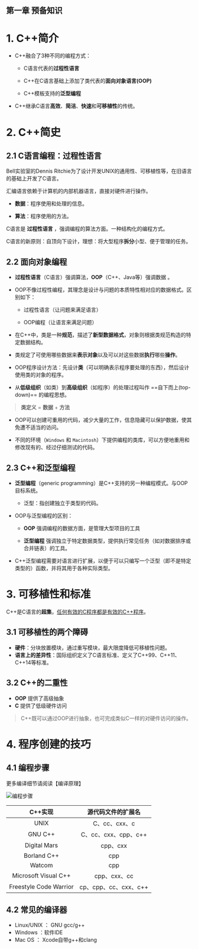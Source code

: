 ## 第一章 预备知识

# 1. C++简介
- C++融合了3种不同的编程方式：

  - C语言代表的**过程性语言**

  - C++在C语言基础上添加了类代表的**面向对象语言(OOP)**
  - C++模板支持的**泛型编程**

- C++继承C语言**高效**、**简洁**、**快速**和**可移植性**的传统。


# 2. C++简史
## 2.1 C语言编程：过程性语言
Bell实验室的Dennis Ritchie为了设计开发UNIX的通用性、可移植性等，在旧语言的基础上开发了C语言。

汇编语言依赖于计算机的内部机器语言，直接对硬件进行操作。

- **数据**：程序使用和处理的信息。

- **算法**：程序使用的方法。

C语言是 **过程性语言** ，强调编程的算法方面。一种结构化的编程方式。

C语言的新原则：自顶向下设计，理想：将大型程序**拆分**小型、便于管理的任务。

## 2.2 面向对象编程
- **过程性语言**（C语言）强调算法，**OOP**（C++、Java等）强调数据 。

- OOP不像过程性编程，其理念是设计与问题的本质特性相对应的数据格式。区别如下：

  - 过程性语言（让问题来满足语言）

  - OOP编程（让语言来满足问题）


- 在C++中，类是一种**规范**，描述了**新型数据格式**，对象则根据类规范构造的特定数据结构。


- 类规定了可使用哪些数据来**表示对象**以及可以对这些数据**执行**哪些**操作**。


- OOP程序设计方法：先设计**类**（可以明确表示程序要处理的东西），然后设计使用类的对象的程序。

- 从**低级组织**（如类）到**高级组织**（如程序）的处理过程叫作 ==自下而上(top-down)== 的编程思想。


> **类定义** = **数据** + **方法**

- OOP可以创建可重用的代码，减少大量的工作，信息隐藏可以保护数据，使其免遭不适当的访问。


- 不同的环境（`Windows` 和 `Macintosh`）下提供编程的类库，可以方便地重用和修改现有的、经过仔细测试的代码。


## 2.3  C++和泛型编程
- **泛型编程**（generic programming）是C++支持的另一种编程模式。与OOP目标系统。
  - 泛型：指创建独立于类型的代码。


- OOP与泛型编程的区别： 
  - **OOP** 强调编程的数据方面，是管理大型项目的工具

  - **泛型编程** 强调独立于特定数据类型，提供执行常见任务（如对数据排序或合并链表）的工具。


- C++泛型编程需要对语言进行扩展，以便于可以只编写一个泛型（即不是特定类型的）函数，并将其用于各种实际类型。


# 3. 可移植性和标准
C++是C语言的**超集**，<u>任何有效的C程序都是有效的C++程序</u>。

## 3.1 可移植性的两个障碍
- **硬件**：分块放置模块，通过重写模块，最大限度降低可移植性问题。
- **语言上的差异性**：国际组织定义了C语言标准、定义了C++99、C++11、C++14等标准。

## 3.2 C++的二重性
- **OOP** 提供了高级抽象
- **C** 提供了低级硬件访问

> C++既可以通过OOP进行抽象，也可完成类似C一样的对硬件访问的操作。

# 4. 程序创建的技巧

## 4.1 编程步骤
更多编译细节请阅读【编译原理】

![编程步骤](https://s2.loli.net/2023/07/11/1Ijbr7p6iteoNRB.png)

|        C++实现         |  源代码文件的扩展名   |
| :--------------------: | :-------------------: |
|          UNIX          |     C、cc、cxx、c     |
|        GNU C++         | C、cc、cxx、cpp、c++  |
|      Digital Mars      |       cpp、cxx        |
|      Borland C++       |          cpp          |
|         Watcom         |          cpp          |
|  Microsoft Visual C++  |     cpp、cxx、cc      |
| Freestyle Code Warrior | cp、cpp、cc、cxx、c++ |

## 4.2 常见的编译器

- Linux/UNIX ： GNU gcc/g++
- Windows ：软件IDE
- Mac OS ： Xcode自带g++和clang


